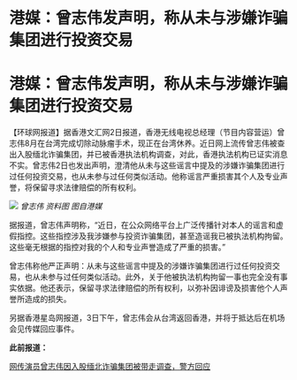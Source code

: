 # 港媒：曾志伟发声明，称从未与涉嫌诈骗集团进行投资交易

# 港媒：曾志伟发声明，称从未与涉嫌诈骗集团进行投资交易

【环球网报道】据香港文汇网2日报道，香港无线电视总经理（节目内容营运）曾志伟8月在台湾完成切除动脉瘤手术，现正在台湾休养。近日网上流传曾志伟被查出入股缅北诈骗集团，并已被香港执法机构调查，对此，香港执法机构已证实消息不实。曾志伟2日也发出声明，澄清他从未与这些谣言中提及的涉嫌诈骗集团进行过任何投资交易，也从未参与过任何类似活动。他称谣言严重损害其个人及专业声誉，将保留寻求法律赔偿的所有权利。

![](https://inews.gtimg.com/om_bt/O1YM4YxCvt_ct0JdkSAoOXVbj9ddYz9ZubyRfhK2136xgAA/1000)
_曾志伟 资料图 图自港媒_

据报道，曾志伟声明称，“近日，在公众网络平台上广泛传播针对本人的谣言和虚假指控。这些指控涉及我涉嫌参与投资诈骗集团，甚至造谣我已被执法机构拘留。这些毫无根据的指控对我的个人和专业声誉造成了严重的损害。”

曾志伟称他严正声明：从未与这些谣言中提及的涉嫌诈骗集团进行过任何投资交易，也从未参与过任何类似活动。此外，关于他被执法机构拘留一事也完全没有事实依据。他还表示，保留寻求法律赔偿的所有权利，以弥补因诽谤及损害他个人声誉所造成的损失。

另据香港星岛网报道，3日下午，曾志伟会从台湾返回香港，并将于抵达后在机场会见传媒回应事件。

**此前报道：**

[网传演员曾志伟因入股缅北诈骗集团被带走调查，警方回应](https://new.qq.com/rain/a/20230902A01HLP00)

